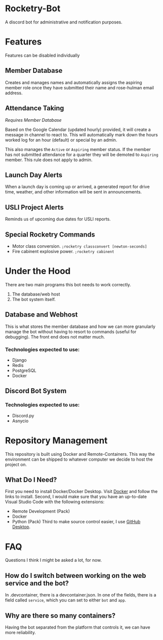 # Rocketry-Bot
 A discord bot for administrative and notification purposes.

# Features
Features can be disabled individually
## Member Database
Creates and manages names and automatically assigns the aspiring member role once they have submitted their name and rose-hulman email address.

## Attendance Taking
*Requires Member Database*

Based on the Google Calendar (updated hourly) provided, it will create a message in channel to react to.
This will automatically mark down the hours worked log for an hour (default) or special by an admin.

This also manages the `Active` or `Aspiring` member status. If the member has not submitted attendance for a quarter they will be demoted to `Aspiring` member. This rule does not apply to admin.

## Launch Day Alerts
When a launch day is coming up or arrived, a generated report for drive time, weather, and other information will be sent in announcements. 

## USLI Project Alerts
Reminds us of upcoming due dates for USLI reports.

## Special Rocketry Commands
 - Motor class conversion. `;rocketry classconvert [newton-seconds]`
 - Fire cabinent explosive power. `;rocketry cabinent`
 
# Under the Hood
There are two main programs this bot needs to work correctly.
1. The database/web host
2. The bot system itself.

## Database and Webhost
This is what stores the member database and how we can more granularly manage the bot without having to resort to commands (useful for debugging). The front end does not matter much.

### Technologies expected to use:
* Django
* Redis
* PostgreSQL
* Docker

## Discord Bot System

### Technologies expected to use:
* Discord.py
* Asnycio

# Repository Management
This repository is built using Docker and Remote-Containers. This way the environment can be shipped to whatever computer we decide to host the project on.
## What Do I Need?
First you need to install Docker/Docker Desktop. Visit [Docker](https://www.docker.com/products/docker-desktop/) and follow the links to install.
Second, I would make sure that you have an up-to-date Visual Studio Code with the following extensions:
 - Remote Development (Pack)
 - Docker
 - Python (Pack)
Third to make source control easier, I use [GitHub Desktop](https://desktop.github.com/).

# FAQ
Questions I think I might be asked a lot, for now.
## How do I switch between working on the web service and the bot?
In .devcontainer, there is a devcontainer.json. In one of the fields, there is a field called `service`, which you can set to either `bot` and `app`.
## Why are there so many containers?
Having the bot separated from the platform that controls it, we can have more reliability. 

